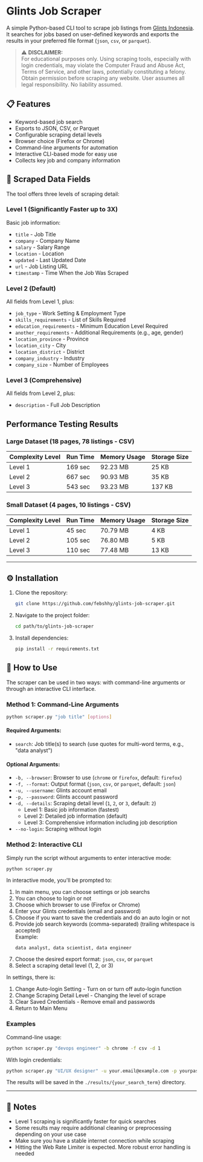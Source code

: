 # Glints Job Scraper

A simple Python-based CLI tool to scrape job listings from [Glints Indonesia](https://glints.com/id).  
It searches for jobs based on user-defined keywords and exports the results in your preferred file format (`json`, `csv`, or `parquet`).

> ⚠️ **DISCLAIMER:**  
> For educational purposes only. Using scraping tools, especially with login credentials, may violate the Computer Fraud and Abuse Act, Terms of Service, and other laws, potentially constituting a felony. Obtain permission before scraping any website. User assumes all legal responsibility. No liability assumed.


## 📋 Features

- Keyword-based job search
- Exports to JSON, CSV, or Parquet
- Configurable scraping detail levels
- Browser choice (Firefox or Chrome)
- Command-line arguments for automation
- Interactive CLI-based mode for easy use
- Collects key job and company information


## 🧾 Scraped Data Fields

The tool offers three levels of scraping detail:

### Level 1 (Significantly Faster up to 3X)
Basic job information:
- `title` - Job Title
- `company` - Company Name
- `salary` - Salary Range
- `location` - Location
- `updated` - Last Updated Date
- `url` - Job Listing URL
- `timestamp` - Time When the Job Was Scraped

### Level 2 (Default)
All fields from Level 1, plus:
- `job_type` - Work Setting & Employment Type
- `skills_requirements` - List of Skills Required
- `education_requirements` - Minimum Education Level Required
- `another_requirements` - Additional Requirements (e.g., age, gender)
- `location_province` - Province
- `location_city` - City
- `location_district` - District
- `company_industry` - Industry
- `company_size` - Number of Employees

### Level 3 (Comprehensive)
All fields from Level 2, plus:
- `description` - Full Job Description


## Performance Testing Results

### Large Dataset (18 pages, 78 listings - CSV)

| Complexity Level | Run Time | Memory Usage | Storage Size |
|------------------|----------|-------------|--------------|
| Level 1          | 169 sec  | 92.23 MB    | 25 KB        |
| Level 2          | 667 sec  | 90.93 MB    | 35 KB        |
| Level 3          | 543 sec  | 93.23 MB    | 137 KB       |

### Small Dataset (4 pages, 10 listings - CSV)

| Complexity Level | Run Time | Memory Usage | Storage Size |
|------------------|----------|-------------|--------------|
| Level 1          | 45 sec   | 70.79 MB    | 4 KB         |
| Level 2          | 105 sec  | 76.80 MB    | 5 KB         |
| Level 3          | 110 sec  | 77.48 MB    | 13 KB        |

---

## ⚙️ Installation

1. Clone the repository:
   ```bash
   git clone https://github.com/febshhy/glints-job-scraper.git
   ```

2. Navigate to the project folder:
   ```bash
   cd path/to/glints-job-scraper
   ```

3. Install dependencies:
   ```bash
   pip install -r requirements.txt
   ```

## 🚀 How to Use

The scraper can be used in two ways: with command-line arguments or through an interactive CLI interface.

### Method 1: Command-Line Arguments

```bash
python scraper.py "job title" [options]
```

#### Required Arguments:
- `search`: Job title(s) to search (use quotes for multi-word terms, e.g., "data analyst")

#### Optional Arguments:
- `-b, --browser`: Browser to use (`chrome` or `firefox`, default: `firefox`)
- `-f, --format`: Output format (`json`, `csv`, or `parquet`, default: `json`)
- `-u, --username`: Glints account email
- `-p, --password`: Glints account password
- `-d, --details`: Scraping detail level (`1`, `2`, or `3`, default: `2`)
  - Level 1: Basic job information (fastest)
  - Level 2: Detailed job information (default)
  - Level 3: Comprehensive information including job description
- `--no-login`: Scraping without login

### Method 2: Interactive CLI

Simply run the script without arguments to enter interactive mode:

```bash
python scraper.py
```

In interactive mode, you'll be prompted to:
1. In main menu, you can choose settings or job searchs
2. You can choose to login or not 
3. Choose which browser to use (Firefox or Chrome)
4. Enter your Glints credentials (email and password)
5. Choose if you want to save the credentials and do an auto login or not
6. Provide job search keywords (comma-separated) (trailing whitespace is accepted)  
   Example:  
   ```
   data analyst, data scientist, data engineer
   ```
7. Choose the desired export format: `json`, `csv`, or `parquet`
8. Select a scraping detail level (1, 2, or 3)

In settings, there is:
1. Change Auto-login Setting - Turn on or turn off auto-login function
2. Change Scraping Detail Level - Changing the level of scrape
3. Clear Saved Credentials - Remove email and passwords
4. Return to Main Menu

### Examples

Command-line usage:
```bash
python scraper.py "devops engineer" -b chrome -f csv -d 1
```

With login credentials:
```bash
python scraper.py "UI/UX designer" -u your.email@example.com -p yourpassword -d 3
```

The results will be saved in the `./results/{your_search_term}` directory.

---

## 📌 Notes

- Level 1 scraping is significantly faster for quick searches
- Some results may require additional cleaning or preprocessing depending on your use case
- Make sure you have a stable internet connection while scraping
- Hitting the Web Rate Limiter is expected. More robust error handling is needed